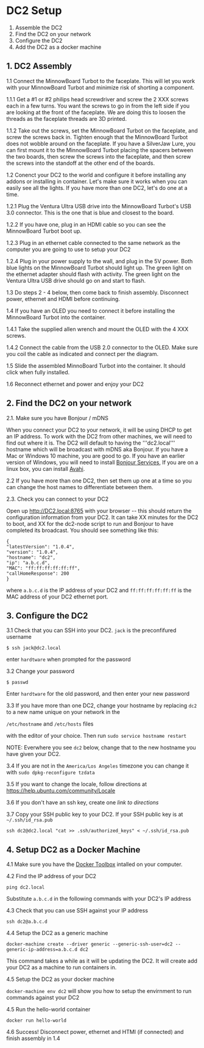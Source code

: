 
# DC2 Setup
1. Assemble the DC2
2. Find the DC2 on your network
3. Configure the DC2
4. Add the DC2 as a docker machine

## 1. DC2 Assembly

1.1 Connect the MinnowBoard Turbot to the faceplate. This will let you work with your MinnowBoard Turbot and minimize risk of shorting a component.

1.1.1 Get a #1 or #2 philips head screwdriver and screw the 2 XXX screws each in a few turns. You want the screws to go in from the left side if you are looking at the front of the faceplate. We are doing this to loosen the threads as the faceplate threads are 3D printed.

1.1.2 Take out the screws, set the MinnowBoard Turbot on the faceplate, and screw the screws back in. Tighten enough that the MinnowBoard Turbot does not wobble around on the faceplate. If you have a SilverJaw Lure, you can first mount it to the MinnowBoard Turbot placing the spacers between the two boards, then screw the screws into the faceplate, and then screw the screws into the standoff at the other end of the boards.

1.2 Conenct your DC2 to the world and configure it before installing any addons or installing in container. Let's make sure it works when you can easily see all the lights. If you have more than one DC2, let's do one at a time.

1.2.1 Plug the Ventura Ultra USB drive into the MinnowBoard Turbot's USB 3.0 connector. This is the one that is blue and closest to the board.

1.2.2 If you have one, plug in an HDMI cable so you can see the MinnowBoard Turbot boot up.

1.2.3 Plug in an ethernet cable connected to the same network as the computer you are going to use to setup your DC2

1.2.4 Plug in your power supply to the wall, and plug in the 5V power. Both blue lights on the MinnowBoard Turbot should light up. The green light on the ethernet adapter should flash with activity. The green light on the Ventura Ultra USB drive should go on and start to flash.

1.3 Do steps 2 - 4 below, then come back to finish assembly. Disconnect power, ethernet and HDMI before continuing. 

1.4 If you have an OLED you need to connect it before installing the MinnowBoard Turbot into the container.

1.4.1 Take the supplied allen wrench and mount the OLED with the 4 XXX screws.

1.4.2 Connect the cable from the USB 2.0 connector to the OLED. Make sure you coil the cable as indicated and connect per the diagram.

1.5 Slide the assembled MinnoBoard Turbot into the container. It should click when fully installed.

1.6 Reconnect ethernet and power and enjoy your DC2

## 2. Find the DC2 on your network 

2.1. Make sure you have Bonjour / mDNS

When you connect your DC2 to your network, it will be using DHCP to get an IP address. To work with the DC2 from other machines, we will need to find out where it is. The DC2 will default to having the '''dc2.local''' hostname which will be broadcast with mDNS aka Bonjour. If you have a Mac or Windows 10 machine, you are good to go. If you have an earlier version of Windows, you will need to install [Bonjour Services](https://support.apple.com/kb/DL999?viewlocale=en_US&locale=en_US), If you are on a linux box, you can install [Avahi](https://wiki.archlinux.org/index.php/Avahi).

2.2 If you have more than one DC2, then set them up one at a time so you can change the host names to differentiate between them.

2.3. Check you can connect to your DC2

Open up http://DC2.local:8765 with your browser -- this should return the configuration information from your DC2. 
It can take XX minutes for the DC2 to boot, and XX for the dc2-node script to run and Bonjour to have completed its broadcast. You should see something like this:

```
{
"latestVersion": "1.0.4",
"version": "1.0.4",
"hostname": "dc2",
"ip": "a.b.c.d",
"MAC": "ff:ff:ff:ff:ff:ff",
"callHomeResponse": 200
}
```

where `a.b.c.d` is the IP address of your DC2 and `ff:ff:ff:ff:ff:ff` is the MAC address of your DC2 ethernet port.

## 3. Configure the DC2

3.1 Check that you can SSH into your DC2. `jack` is the preconfifured username

`$ ssh jack@dc2.local`

enter `hardtware` when prompted for the password

3.2 Change your password

`$ passwd`

Enter `hardtware` for the old password, and then enter your new password

3.3 If you have more than one DC2, change your hostname by replacing `dc2` to a new name unique on your network in the 

`/etc/hostname` and `/etc/hosts` files

with the editor of your choice. Then run `sudo service hostname restart`

NOTE: Everwhere you see `dc2` below, change that to the new hostname you have given your DC2.

3.4 If you are not in the `America/Los Angeles` timezone you can change it with `sudo dpkg-reconfigure tzdata`

3.5 If you want to change the locale, follow directions at https://help.ubuntu.com/community/Locale

3.6 If you don't have an ssh key, create one *link to directions*

3.7 Copy your SSH public key to your DC2. If your SSH public key is at `~/.ssh/id_rsa.pub`

`ssh dc2@dc2.local "cat >> .ssh/authorized_keys" < ~/.ssh/id_rsa.pub`

## 4. Setup DC2 as a Docker Machine

4.1 Make sure you have the [Docker Toolbox](https://www.docker.com/products/docker-toolbox) intalled on your computer.

4.2 Find the IP address of your DC2

`ping dc2.local`

Substitute `a.b.c.d` in the following commands with your DC2's IP address

4.3 Check that you can use SSH against your IP address

`ssh dc2@a.b.c.d`

4.4 Setup the DC2 as a generic machine

`docker-machine create --driver generic --generic-ssh-user=dc2 --generic-ip-address=a.b.c.d dc2`

This command takes a while as it will be updating the DC2. It will create add your DC2 as a machine to run containers in.

4.5 Setup the DC2 as your docker machine

`docker-machine env dc2` will show you how to setup the envirnment to run commands against your DC2

4.5 Run the hello-world container

`docker run hello-world`

4.6 Success! Disconnect power, ethernet and HTMI (if connected) and finish assembly in 1.4

